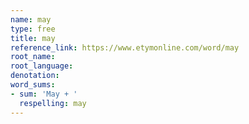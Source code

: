 ```yaml
---
name: may
type: free
title: may
reference_link: https://www.etymonline.com/word/may
root_name: 
root_language: 
denotation: 
word_sums:
- sum: 'May + '
  respelling: may
---
```

